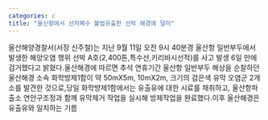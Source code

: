 ```yaml
---
categories: c
title: "울신항에서 선저폐수 불법유출한 선박 해경에 덜미"
---
```

울산해양경찰서(서장 신주철)는 지난 9월 11일 오전 9시 40분경 울산항 일반부두에서 발생한 해양오염 행위 선박 A호(2,400톤,특수선,키리바시선적)를 사고 발생 6일 만에 검거했다고 밝혔다.울산해경에 따르면 추석 연휴기간 울산항 일반부두 해상을 순찰하던 울산해경 소속 화학방제1함이 약 50mX5m, 10mX2m, 크기의 검은색 유막 오염군 2개소를 발견한 것으로,당일 화학방제1함에서는 유출유에 대한 시료를 채취하고, 울산항파출소 연안구조정과 함께 유막제거 작업을 실시해 방제작업을 완료했다.이후 울산해경은 유출유와 일치하는 기름
